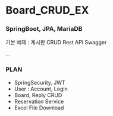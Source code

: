 # Board_CRUD_EX

### SpringBoot, JPA, MariaDB
기본 예제 : 게시판 CRUD
Rest API
Swagger

...
### PLAN
- SpringSecurity, JWT
- User : Account, Login
- Board, Reply CRUD
- Reservation Service
- Excel File Download